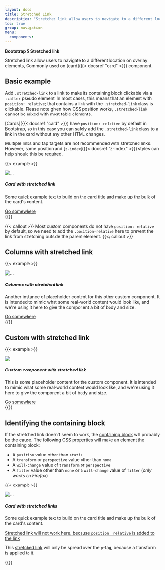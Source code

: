 ```yaml
---
layout: docs
title: Stretched Link
description: "Stretched link allow users to navigate to a different location on overlay elements."
toc: true
group: navigation
menu:
  components:
---
```


**Bootstrap 5 Stretched link**

Stretched link allow users to navigate to a different location on overlay elements, Commonly used on [card]({{< docsref "card" >}}) component.

## Basic example

Add `.stretched-link` to a link to make its containing block clickable via a `::after` pseudo element. In most cases, this means that an element with `position: relative`; that contains a link with the `.stretched-link` class is clickable. Please note given how CSS position works, `.stretched-link` cannot be mixed with most table elements.

[Cards]({{< docsref "card" >}}) have `position: relative` by default in Bootstrap, so in this case you can safely add the `.stretched-lin`k class to a link in the card without any other HTML changes.

Multiple links and tap targets are not recommended with stretched links. However, some position and [`z-index`]({{< docsref "z-index" >}}) styles can help should this be required.

{{< example >}}
<div class="card col-md-5 mx-auto">
  <img src="/images/cards/1.jpg" class="card-img-top" alt="...">
  <div class="card-body">
    <h5 class="card-title">Card with stretched link</h5>
    <p class="card-text">
      Some quick example text to build on the card title and make up the bulk of the card's content.
    </p>
    <a href="#" class="btn btn-primary stretched-link">Go somewhere</a>
  </div>
</div>
{{</ example >}}

{{< callout >}}
Most custom components do not have `position: relative` by default, so we need to add the `.position-relative` here to prevent the link from stretching outside the parent element.
{{</ callout >}}

## Columns with stretched link

{{< example >}}
<div class="row g-0 bg-light position-relative">
  <div class="col-12 col-md-5 mb-md-0 p-md-4">
    <img src="/images/cards/1.jpg" class="img-fluid" alt="...">
  </div>
  <div class="col-12 col-md-7 p-4 ps-md-0">
    <h5 class="mt-0">Columns with stretched link</h5>
    <p>
    Another instance of placeholder content for this other custom component. 
    It is intended to mimic what some real-world content would look like, 
    and we're using it here to give the component a bit of body and size.
    </p>
    <a href="#" class="stretched-link">Go somewhere</a>
  </div>
</div>
{{</ example >}}

## Custom with stretched link

{{< example >}}
<div class="d-flex align-items-start position-relative">
  <div class="d-flex flex-shrink-0 me-3 bd-w-36">
    <div class="ratio ratio-4x3">
      <img class="img-fluid" src="/images/cards/1.jpg" />
    </div>
  </div>
  <div>
    <h5 class="mt-0">Custom component with stretched link</h5>
    <p>This is some placeholder content for the custom component. 
    It is intended to mimic what some real-world content would look like, 
    and we're using it here to give the component a bit of body and size.</p>
    <a href="#" class="stretched-link">Go somewhere</a>
  </div>
</div>
{{</ example >}}


## Identifying the containing block 

If the stretched link doesn’t seem to work, the [containing block](https://developer.mozilla.org/en-US/docs/Web/CSS/Containing_block#Identifying_the_containing_block) will probably be the cause. The following CSS properties will make an element the containing block:

- A `position` value other than `static`
- A `transform` or `perspective` value other than `none`
- A `will-change` value of `transform` or `perspective`
- A `filter` value other than `none` or a `will-change` value of `filter` (*only works on Firefox*)

{{< example >}}
<div class="card col-md-5 mx-auto">
  <img src="/images/cards/2.jpg" class="card-img-top" alt="...">
  <div class="card-body">
    <h5 class="card-title">Card with stretched links</h5>
    <p class="card-text">
    Some quick example text to build on the card title and make up the bulk of the card's content.
    </p>
    <p class="card-text">
      <a href="#" class="stretched-link text-danger position-relative">
      Stretched link will not work here, because <code>position: relative</code> is added to the link
      </a>
    </p>
    <p class="card-text bg-light" style="transform: rotate(0);">
      This 
      <a href="#" class="text-warning stretched-link">stretched link</a> 
      will only be spread over the <code>p</code>-tag, because a transform is applied to it.
    </p>
  </div>
</div>
{{</ example >}}
